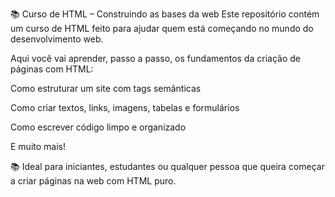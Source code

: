 📚 Curso de HTML – Construindo as bases da web
Este repositório contém um curso de HTML feito para ajudar quem está começando no mundo do desenvolvimento web.

Aqui você vai aprender, passo a passo, os fundamentos da criação de páginas com HTML:

Como estruturar um site com tags semânticas

Como criar textos, links, imagens, tabelas e formulários

Como escrever código limpo e organizado

E muito mais!

📚 Ideal para iniciantes, estudantes ou qualquer pessoa que queira começar a criar páginas na web com HTML puro.
